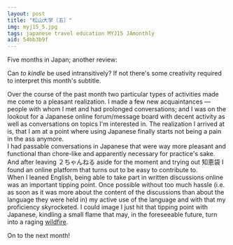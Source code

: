 ```yaml
---
layout: post
title: "松山大学〔五〕"
img: myj15_5.jpg
tags: japanese travel education MYJ15 JAmonthly
aid: 54bb3b9f
---
```


Five months in Japan; another review:

Can *to kindle* be used intransitively? If not there's some creativity required to interpret this month's subtitle.

Over the course of the past month two particular types of activities made me come to a pleasant realization. I made a few new acquaintances — people with whom I met and had prolonged conversations; and I was on the lookout for a Japanese online forum/​message board with decent activity as well as conversations on topics I'm interested in. The realization I arrived at is, that I am at a point where using Japanese finally starts not being a pain in the ass anymore.  
I had passable conversations in Japanese that were way more pleasant and functional than chore-like and apparently necessary for practice's sake. And after leaving <span class="mixlang"><span class="swap" swap="2channel (the Japanese 4chan)"><span class="inner">２ちゃんねる</span></span></span> aside for the moment and trying out <span class="mixlang"><span class="swap" swap="Chiebukuro (a Q&A site)"><span class="inner">知恵袋</span></span></span> I found an online platform that turns out to be easy to contribute to.  
When I leaned English, being able to take part in written discussions online was an important tipping point. Once possible without too much hassle (i.e. as soon as it was more about the content of the discussions than about the language they were held in) my active use of the language and with that my proficiency skyrocketed. I could image I just hit that tipping point with Japanese, kindling a small flame that may, in the foreseeable future, turn into a raging [wildfire](/assets/img/blog/myj15_add12.jpg).

On to the next month!
